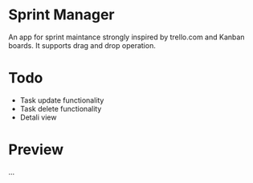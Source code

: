 # Sprint Manager
An app for sprint maintance strongly inspired by trello.com and Kanban boards. It supports drag and drop operation.

# Todo
- Task update functionality
- Task delete functionality
- Detali view

# Preview

...
